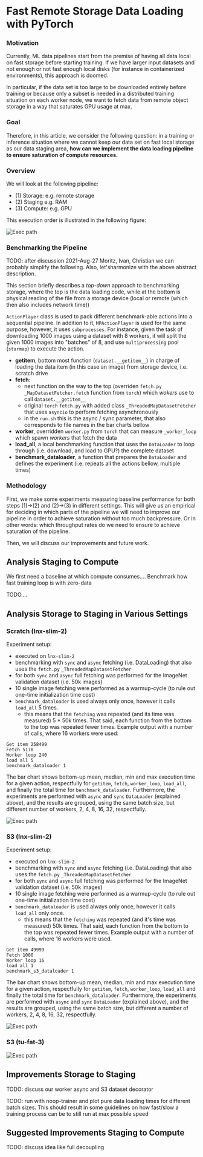 # Fast Remote Storage Data Loading with PyTorch

### Motivation
Currently, ML data pipelines start from the premise of having all data local on fast storage before starting training. If we have larger input datasets and not enough or not fast enough local disks (for instance in containerized environments), this approach is doomed.  

In particular, if the data set is too large to be downloaded entirely before training or because only a subset is needed in a distributed training situation on each worker node, we want to fetch data from remote object storage in a way that saturates GPU usage at max.

### Goal
Therefore, in this article, we consider the following question:
in a training or inference situation where we cannot keep our data set on fast local storage as our data staging area, **how can we implement the data loading
pipeline to ensure saturation of compute resources.**


### Overview
We will look at the following pipeline:

* (1) Storage: e.g. remote storage
* (2) Staging e.g. RAM
* (3) Compute: e.g. GPU

This execution order is illustrated in the following figure:

![Exec path](doc/exec-path.png)

### Benchmarking the Pipeline

TODO: after discussion 2021-Aug-27 Moritz, Ivan, Christian we can probably simplify the following. Also, let'sharmonize with the above abstract description.

This section briefly describes a _top-down_ approach to benchmarking storage, where the top is the data loading code, while at the bottom is physical reading of
the file from a storage device (local or remote (which then also includes network time))

`ActionPlayer` class is used to pack different benchmark-able actions into a sequential pipeline. In addition to it,
`MPActionPlayer` is used for the same purpose, however, it uses `subprocesses`. For instance, given the task of downloading 1000 images using a dataset with 8
workers, it will split the given 1000 images into "batches" of 8, and use `multiprocessing` pool (`starmap`) to execute the action.

- **getitem**, bottom most function (`dataset.__getitem__`) in charge of loading the data item (in this case an image) from storage device, i.e. scratch drive
- **fetch**:
    - next function on the way to the top (overriden `fetch.py` `_MapDatasetFetcher.fetch` function from `torch`) which _wokers_ use to
      call `dataset.__getitem__`
    - original `torch` `fetch.py` with added class `_ThreadedMapDatasetFetcher` that uses `asyncio` to perform fetching asynchronously
    - in the `run.sh` this is the async / sync parameter, that also corresponds to file names in the bar charts bellow
- **worker**, overridden `worker.py` from `torch` that can measure `_worker_loop` which spawn _workers_ that fetch the data
- **load_all**, a local benchmarking function that uses the `DataLoader` to loop through (i.e. download, and load to GPU?) the complete dataset
- **benchmark_dataloader**, a function that prepares the `DataLoader` and defines the experiment (i.e. repeats all the actions bellow, multiple times)

### Methodology

First, we make some experiments measuring baseline performance for both steps (1)->(2) and (2)->(3) in different settings. This will give us an empirical for
deciding in which parts of the pipeline we will need to improve our pipeline in order to achieve saturation without too much backpressure. Or in other words: which throughput rates do we need to ensure to achieve saturation of the pipeline.

Then, we will discuss our improvements and future work.

## Analysis Staging to Compute

We first need a baseline at which compute consumes.... Benchmark how fast training loop is with zero-data 

TODO....

## Analysis Storage to Staging in Various Settings

### Scratch (lnx-slim-2)

Experiment setup:

- executed on `lnx-slim-2`
- benchmarking with `sync` and `async` fetching (i.e. DataLoading) that also uses the `fetch.py` `_ThreadedMapDatasetFetcher`
- for both `sync` and `async` full fetching was performed for the ImageNet validation dataset (i.e. 50k images)
- 10 single image fetching were performed as a warmup-cycle (to rule out one-time initialization time cost)
- `benchmark_dataloader` is used always only once, however it calls `load_all` 5 times.
    - this means that the `fetching` was repeated (and its time was measured) 5 * 50k times. That said, each function from the bottom to the top was repeated
      fewer times. Example output with a number of calls, where 16 workers were used:

 ```buildoutcfg
Get item 258499
Fetch 5170
Worker loop 240
load all 5
benchmark_dataloader 1
```

The bar chart shows bottom-up mean, median, min and max execution time for a given action, respectfully for `getitem`, `fetch`, `worker_loop`, `load_all`, and
finally the total time for `benchmark_dataloader`. Furthermore, the experiments are performed with `async` and `sync` `DataLoader` (explained above), and the
results are grouped, using the same batch size, but different number of workers, 2, 4, 8, 16, 32, respectfully.

![Exec path](doc/storage-scratch.png)

### S3 (lnx-slim-2)

Experiment setup:

- executed on `lnx-slim-2`
- benchmarking with `sync` and `async` fetching (i.e. DataLoading) that also uses the `fetch.py` `_ThreadedMapDatasetFetcher`
- for both `sync` and `async` full fetching was performed for the ImageNet validation dataset (i.e. 50k images)
- 10 single image fetching were performed as a warmup-cycle (to rule out one-time initialization time cost)
- `benchmark_dataloader` is used always only once, however it calls `load_all` only once.
    - this means that the `fetching` was repeated (and it's time was measured) 50k times. That said, each function from the bottom to the top was repeated fewer
      times. Example output with a number of calls, where 16 workers were used.

 ```buildoutcfg
Get item 49999
Fetch 1000
Worker loop 16
load all 1
benchmark_s3_dataloader 1
```

The bar chart shows bottom-up mean, median, min and max execution time for a given action, respectfully for `getitem`, `fetch`, `worker_loop`, `load_all` and
finally the total time for `benchmark_dataloader`. Furthermore, the experiments are performed with `async` and `sync` `DataLoader` (explained above), and the
results are grouped, using the same batch size, but different a number of workers, 2, 4, 8, 16, 32, respectfully.

![Exec path](doc/storage-s3.png)

### S3 (tu-fat-3)

![Exec path](doc/storage-s3-tu-fat3.png)

## Improvements Storage to Staging

TODO: discuss our worker async and S3 dataset decorator

TODO: run with noop-trainer and plot pure data loading times for different batch sizes. This should result in some guidelines on how fast/slow a training process can be to still run at max possible speed

## Suggested Improvements Staging to Compute

TODO: discuss idea like full decoupling
